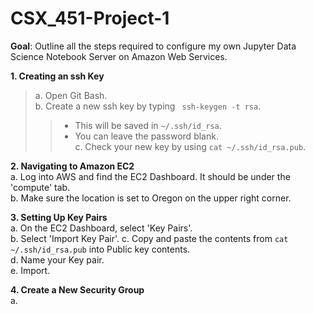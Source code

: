 # CSX_451-Project-1

**Goal**: Outline all the steps required to configure my own Jupyter Data Science Notebook Server on Amazon Web Services. 

**1. Creating an ssh Key**  
> a. Open Git Bash.  
> b. Create a new ssh key by typing ` ssh-keygen -t rsa`.  
> > - This will be saved in `~/.ssh/id_rsa`.  
> > - You can leave the password blank.  
> c. Check your new key by using `cat ~/.ssh/id_rsa.pub`.          

**2. Navigating to Amazon EC2**  
a. Log into AWS and find the EC2 Dashboard. It should be under the 'compute' tab.  
b. Make sure the location is set to Oregon on the upper right corner.  

**3. Setting Up Key Pairs**  
a. On the EC2 Dashboard, select 'Key Pairs'.  
b. Select 'Import Key Pair'.
c. Copy and paste the contents from `cat ~/.ssh/id_rsa.pub` into Public key contents.   
d. Name your Key pair.  
e. Import.  

**4. Create a New Security Group**  
a. 
